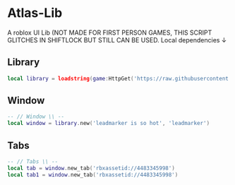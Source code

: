 # Atlas-Lib
A roblox UI Lib (NOT MADE FOR FIRST PERSON GAMES, THIS SCRIPT GLITCHES IN SHIFTLOCK BUT STILL CAN BE USED.
Local dependencies ↓

## Library

```lua
local library = loadstring(game:HttpGet('https://raw.githubusercontent.com/cueshut/saves/main/criminality%20paste%20ui%20library'))()
```

## Window
```lua
-- // Window \\ --
local window = library.new('leadmarker is so hot', 'leadmarker')
```

## Tabs
```lua
-- // Tabs \\ --
local tab = window.new_tab('rbxassetid://4483345998')
local tab1 = window.new_tab('rbxassetid://4483345998')
```
